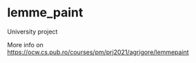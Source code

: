 # lemme_paint

University project

More info on https://ocw.cs.pub.ro/courses/pm/prj2021/agrigore/lemmepaint
